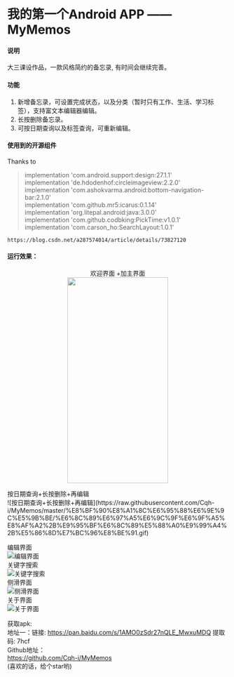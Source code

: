 # 我的第一个Android APP —— MyMemos
 #### 说明
 大三课设作品，一款风格简约的备忘录, 有时间会继续完善。
 #### 功能
 

 1. 新增备忘录，可设置完成状态，以及分类（暂时只有工作、生活、学习标签），支持富文本编辑器编辑。
 2. 长按删除备忘录。
 3. 可按日期查询以及标签查询，可重新编辑。
 #### 使用到的开源组件
 Thanks to
 

> implementation 'com.android.support:design:27.1.1'<br>
    implementation 'de.hdodenhof:circleimageview:2.2.0'<br>
    implementation 'com.ashokvarma.android:bottom-navigation-bar:2.1.0'<br>
    implementation 'com.github.mr5:icarus:0.1.14'<br>
    implementation 'org.litepal.android:java:3.0.0'<br>
    implementation 'com.github.codbking:PickTime:v1.0.1'<br>
    implementation 'com.carson_ho:SearchLayout:1.0.1'<br>
    
    https://blog.csdn.net/a287574014/article/details/73827120

#### 运行效果：
<p align="center">
        欢迎界面 +加主界面<br>
        <img src="https://raw.githubusercontent.com/Cqh-i/MyMemos/master/%E8%BF%90%E8%A1%8C%E6%95%88%E6%9E%9C%E5%9B%BE/%E6%AC%A2%E8%BF%8E%E7%95%8C%E9%9D%A2%2B%E5%8A%A0%E4%B8%BB%E7%95%8C%E9%9D%A2.gif"  width="230" height="469">
</p>
按日期查询+长按删除+再编辑</br>
![按日期查询+长按删除+再编辑](https://raw.githubusercontent.com/Cqh-i/MyMemos/master/%E8%BF%90%E8%A1%8C%E6%95%88%E6%9E%9C%E5%9B%BE/%E6%8C%89%E6%97%A5%E6%9C%9F%E6%9F%A5%E8%AF%A2%2B%E9%95%BF%E6%8C%89%E5%88%A0%E9%99%A4%2B%E5%86%8D%E7%BC%96%E8%BE%91.gif)</br>

编辑界面</br>
![编辑界面](https://raw.githubusercontent.com/Cqh-i/MyMemos/master/%E8%BF%90%E8%A1%8C%E6%95%88%E6%9E%9C%E5%9B%BE/%E7%BC%96%E8%BE%91%E7%95%8C%E9%9D%A2.gif)</br>
关键字搜索</br>
![关键字搜索](https://raw.githubusercontent.com/Cqh-i/MyMemos/master/%E8%BF%90%E8%A1%8C%E6%95%88%E6%9E%9C%E5%9B%BE/%E5%85%B3%E9%94%AE%E5%AD%97%E6%90%9C%E7%B4%A2.gif)</br>
侧滑界面</br>
![侧滑界面](https://raw.githubusercontent.com/Cqh-i/MyMemos/master/%E8%BF%90%E8%A1%8C%E6%95%88%E6%9E%9C%E5%9B%BE/%E4%BE%A7%E6%BB%91%E7%95%8C%E9%9D%A2.gif)</br>
关于界面</br>
![关于界面](https://raw.githubusercontent.com/Cqh-i/MyMemos/master/%E8%BF%90%E8%A1%8C%E6%95%88%E6%9E%9C%E5%9B%BE/%E5%85%B3%E4%BA%8E%E7%95%8C%E9%9D%A2.gif)</br>

获取apk:<br>
地址一：链接: https://pan.baidu.com/s/1AMO0zSdr27nQLE_MwxuMDQ 提取码: 7hcf <br>
Github地址：<br>
https://github.com/Cqh-i/MyMemos <br>
(喜欢的话，给个star哟)
